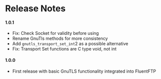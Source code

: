 # Release Notes

#### 1.0.1
 - Fix: Check Socket for validity before using
 - Rename GnuTls methods for more consistency
 - Add `gnutls_transport_set_int`2 as a possible alternative
 - Fix: Transport Set functions are C type void, not int

#### 1.0.0
 - First release with basic GnuTLS functionality integrated into FluentFTP